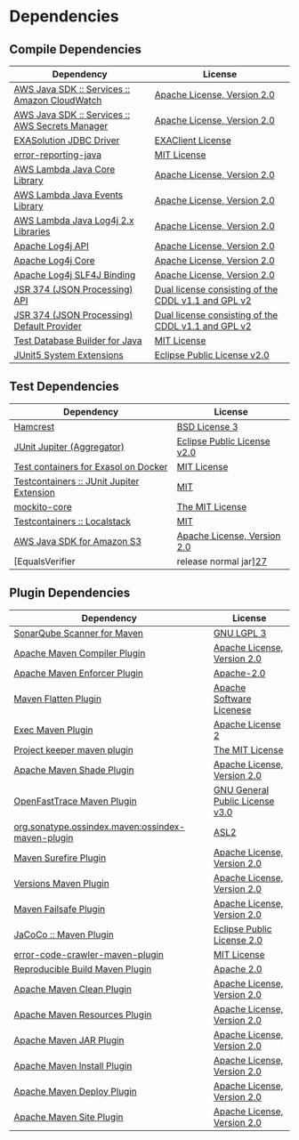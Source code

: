 <!-- @formatter:off -->
# Dependencies

## Compile Dependencies

| Dependency                                           | License                                                   |
| ---------------------------------------------------- | --------------------------------------------------------- |
| [AWS Java SDK :: Services :: Amazon CloudWatch][0]   | [Apache License, Version 2.0][1]                          |
| [AWS Java SDK :: Services :: AWS Secrets Manager][0] | [Apache License, Version 2.0][1]                          |
| [EXASolution JDBC Driver][2]                         | [EXAClient License][3]                                    |
| [error-reporting-java][4]                            | [MIT License][5]                                          |
| [AWS Lambda Java Core Library][6]                    | [Apache License, Version 2.0][1]                          |
| [AWS Lambda Java Events Library][6]                  | [Apache License, Version 2.0][1]                          |
| [AWS Lambda Java Log4j 2.x Libraries][6]             | [Apache License, Version 2.0][1]                          |
| [Apache Log4j API][7]                                | [Apache License, Version 2.0][8]                          |
| [Apache Log4j Core][9]                               | [Apache License, Version 2.0][8]                          |
| [Apache Log4j SLF4J Binding][10]                     | [Apache License, Version 2.0][8]                          |
| [JSR 374 (JSON Processing) API][11]                  | [Dual license consisting of the CDDL v1.1 and GPL v2][12] |
| [JSR 374 (JSON Processing) Default Provider][11]     | [Dual license consisting of the CDDL v1.1 and GPL v2][12] |
| [Test Database Builder for Java][13]                 | [MIT License][14]                                         |
| [JUnit5 System Extensions][15]                       | [Eclipse Public License v2.0][16]                         |

## Test Dependencies

| Dependency                                      | License                           |
| ----------------------------------------------- | --------------------------------- |
| [Hamcrest][17]                                  | [BSD License 3][18]               |
| [JUnit Jupiter (Aggregator)][19]                | [Eclipse Public License v2.0][20] |
| [Test containers for Exasol on Docker][21]      | [MIT License][22]                 |
| [Testcontainers :: JUnit Jupiter Extension][23] | [MIT][24]                         |
| [mockito-core][25]                              | [The MIT License][26]             |
| [Testcontainers :: Localstack][23]              | [MIT][24]                         |
| [AWS Java SDK for Amazon S3][0]                 | [Apache License, Version 2.0][1]  |
| [EqualsVerifier | release normal jar][27]       | [Apache License, Version 2.0][8]  |

## Plugin Dependencies

| Dependency                                              | License                               |
| ------------------------------------------------------- | ------------------------------------- |
| [SonarQube Scanner for Maven][28]                       | [GNU LGPL 3][29]                      |
| [Apache Maven Compiler Plugin][30]                      | [Apache License, Version 2.0][8]      |
| [Apache Maven Enforcer Plugin][31]                      | [Apache-2.0][8]                       |
| [Maven Flatten Plugin][32]                              | [Apache Software Licenese][8]         |
| [Exec Maven Plugin][33]                                 | [Apache License 2][8]                 |
| [Project keeper maven plugin][34]                       | [The MIT License][35]                 |
| [Apache Maven Shade Plugin][36]                         | [Apache License, Version 2.0][8]      |
| [OpenFastTrace Maven Plugin][37]                        | [GNU General Public License v3.0][38] |
| [org.sonatype.ossindex.maven:ossindex-maven-plugin][39] | [ASL2][40]                            |
| [Maven Surefire Plugin][41]                             | [Apache License, Version 2.0][8]      |
| [Versions Maven Plugin][42]                             | [Apache License, Version 2.0][8]      |
| [Maven Failsafe Plugin][43]                             | [Apache License, Version 2.0][8]      |
| [JaCoCo :: Maven Plugin][44]                            | [Eclipse Public License 2.0][45]      |
| [error-code-crawler-maven-plugin][46]                   | [MIT License][47]                     |
| [Reproducible Build Maven Plugin][48]                   | [Apache 2.0][40]                      |
| [Apache Maven Clean Plugin][49]                         | [Apache License, Version 2.0][8]      |
| [Apache Maven Resources Plugin][50]                     | [Apache License, Version 2.0][8]      |
| [Apache Maven JAR Plugin][51]                           | [Apache License, Version 2.0][8]      |
| [Apache Maven Install Plugin][52]                       | [Apache License, Version 2.0][8]      |
| [Apache Maven Deploy Plugin][53]                        | [Apache License, Version 2.0][8]      |
| [Apache Maven Site Plugin][54]                          | [Apache License, Version 2.0][8]      |

[0]: https://aws.amazon.com/sdkforjava
[1]: https://aws.amazon.com/apache2.0
[2]: http://www.exasol.com
[3]: https://www.exasol.com/support/secure/attachment/155343/EXASOL_SDK-7.0.11.tar.gz
[4]: https://github.com/exasol/error-reporting-java/
[5]: https://github.com/exasol/error-reporting-java/blob/main/LICENSE
[6]: https://aws.amazon.com/lambda/
[7]: https://logging.apache.org/log4j/2.x/log4j-api/
[8]: https://www.apache.org/licenses/LICENSE-2.0.txt
[9]: https://logging.apache.org/log4j/2.x/log4j-core/
[10]: https://logging.apache.org/log4j/2.x/log4j-slf4j-impl/
[11]: https://javaee.github.io/jsonp
[12]: https://oss.oracle.com/licenses/CDDL+GPL-1.1
[13]: https://github.com/exasol/test-db-builder-java/
[14]: https://github.com/exasol/test-db-builder-java/blob/main/LICENSE
[15]: https://github.com/itsallcode/junit5-system-extensions
[16]: http://www.eclipse.org/legal/epl-v20.html
[17]: http://hamcrest.org/JavaHamcrest/
[18]: http://opensource.org/licenses/BSD-3-Clause
[19]: https://junit.org/junit5/
[20]: https://www.eclipse.org/legal/epl-v20.html
[21]: https://github.com/exasol/exasol-testcontainers/
[22]: https://github.com/exasol/exasol-testcontainers/blob/main/LICENSE
[23]: https://testcontainers.org
[24]: http://opensource.org/licenses/MIT
[25]: https://github.com/mockito/mockito
[26]: https://github.com/mockito/mockito/blob/main/LICENSE
[27]: https://www.jqno.nl/equalsverifier
[28]: http://sonarsource.github.io/sonar-scanner-maven/
[29]: http://www.gnu.org/licenses/lgpl.txt
[30]: https://maven.apache.org/plugins/maven-compiler-plugin/
[31]: https://maven.apache.org/enforcer/maven-enforcer-plugin/
[32]: https://www.mojohaus.org/flatten-maven-plugin/
[33]: https://www.mojohaus.org/exec-maven-plugin
[34]: https://github.com/exasol/project-keeper/
[35]: https://github.com/exasol/project-keeper/blob/main/LICENSE
[36]: https://maven.apache.org/plugins/maven-shade-plugin/
[37]: https://github.com/itsallcode/openfasttrace-maven-plugin
[38]: https://www.gnu.org/licenses/gpl-3.0.html
[39]: https://sonatype.github.io/ossindex-maven/maven-plugin/
[40]: http://www.apache.org/licenses/LICENSE-2.0.txt
[41]: https://maven.apache.org/surefire/maven-surefire-plugin/
[42]: https://www.mojohaus.org/versions/versions-maven-plugin/
[43]: https://maven.apache.org/surefire/maven-failsafe-plugin/
[44]: https://www.jacoco.org/jacoco/trunk/doc/maven.html
[45]: https://www.eclipse.org/legal/epl-2.0/
[46]: https://github.com/exasol/error-code-crawler-maven-plugin/
[47]: https://github.com/exasol/error-code-crawler-maven-plugin/blob/main/LICENSE
[48]: http://zlika.github.io/reproducible-build-maven-plugin
[49]: https://maven.apache.org/plugins/maven-clean-plugin/
[50]: https://maven.apache.org/plugins/maven-resources-plugin/
[51]: https://maven.apache.org/plugins/maven-jar-plugin/
[52]: https://maven.apache.org/plugins/maven-install-plugin/
[53]: https://maven.apache.org/plugins/maven-deploy-plugin/
[54]: https://maven.apache.org/plugins/maven-site-plugin/

